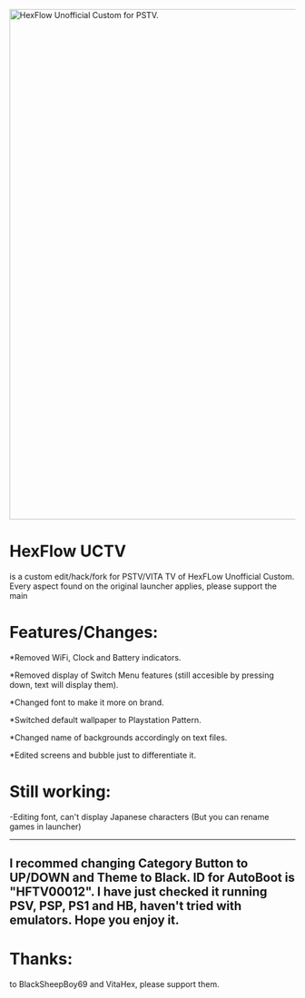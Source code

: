 

<p><img src="/Screens/Switch view without options highlighted.png" width="900" title="HexFlow Unofficial Custom for PSTV."></p>

# HexFlow UCTV
is a custom edit/hack/fork for PSTV/VITA TV of HexFLow Unofficial Custom.
Every aspect found on the original launcher applies, please support the main

# Features/Changes:

<p>*Removed WiFi, Clock and Battery indicators.<p>
<p>*Removed display of Switch Menu features (still accesible by pressing down, text will display them).<p>
<p>*Changed font to make it more on brand.<p>
<p>*Switched default wallpaper to Playstation Pattern.<p>
<p>*Changed name of backgrounds accordingly on text files.<p>
<p>*Edited screens and bubble just to differentiate it.<p>

# Still working: 
-Editing font, can't display Japanese characters (But you can rename games in launcher)

-----
I recommed changing Category Button to UP/DOWN and Theme to Black. ID for AutoBoot is "HFTV00012".
I have just checked it running PSV, PSP, PS1 and HB, haven't tried with emulators.
Hope you enjoy it.
-----

# Thanks:
to BlackSheepBoy69 and VitaHex, please support them.

